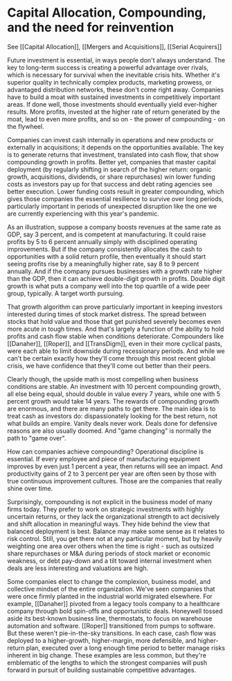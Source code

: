 # Capital Allocation, Compounding, and the need for reinvention

See [[Capital Allocation]], [[Mergers and Acquisitions]], [[Serial Acquirers]]


Future investment is essential, in ways people don't always understand. The key to long-term success is creating a powerful advantage over rivals, which is necessary for survival when the inevitable crisis hits. Whether it's superior quality in technically complex products, marketing prowess, or advantaged distribution networks, these don't come right away. Companies have to build a moat with sustained investments in competitively important areas. If done well, those investments should eventually yield ever-higher results. More profits, invested at the higher rate of return generated by the moat, lead to even more profits, and so on - the power of compounding - on the flywheel.


Companies can invest cash internally in operations and new products or externally in acquisitions; it depends on the opportunities available. The key is to generate returns that investment, translated into cash flow, that show compounding growth in profits. Better yet, companies that master capital deployment (by regularly shifting in search of the higher return: organic growth, acquisitions, dividends, or share repurchases) win lower funding costs as investors pay up for that success and debt rating agencies see better execution. Lower funding costs result in greater compounding, which gives those companies the essential resilience to survive over long periods, particularly important in periods of unexpected disruption like the one we are currently experiencing with this year's pandemic.

As an illustration, suppose a company boosts revenues at the same rate as GDP, say 3 percent, and is competent at manufacturing. It could raise profits by 5 to 6 percent annually simply with disciplined operating improvements. But if the company consistently allocates the cash to opportunities with a solid return profile, then eventually it should start seeing profits rise by a meaningfully higher rate, say 8 to 9 percent annually. And if the company pursues businesses with a growth rate higher than the GDP, then it can achieve double-digit growth in profits. Double digit growth is what puts a company well into the top quartile of a wide peer group, typically. A target worth pursuing.


That growth algorithm can prove particularly important in keeping investors interested during times of stock market distress. The spread between stocks that hold value and those that get punished severely becomes even more acute in tough times. And that's largely a function of the ability to hold profits and cash flow stable when conditions deteriorate. Compounders like [[Danaher]], [[Roper]], and [[TransDigm]], even in their more cyclical pasts, were each able to limit downside during recessionary periods. And while we can't be certain exactly how they'll come through this most recent global crisis, we have confidence that they'll come out better than their peers.

Clearly though, the upside math is most compelling when business conditions are stable. An investment with 10 percent compounding growth, all else being equal, should double in value every 7 years, while one with 5 percent growth would take 14 years. The rewards of compounding growth are enormous, and there are many paths to get there. The main idea is to treat cash as investors do: dispassionately looking for the best return, not what builds an empire. Vanity deals never work. Deals done for defensive reasons are also usually doomed. And "game changing" is normally the path to "game over".

How can companies achieve compounding? Operational discipline is essential. If every employee and piece of manufacturing equipment improves by even just 1 percent a year, then returns will see an impact. And productivity gains of 2 to 3 percent per year are often seen by those with true continuous improvement cultures. Those are the companies that really shine over time.

Surprisingly, compounding is not explicit in the business model of many firms today. They prefer to work on strategic investments with highly uncertain returns, or they lack the organizational strength to act decisively and shift allocation in meaningful ways. They hide behind the view that balanced deployment is best. Balance may make some sense as it relates to risk control. Still, you get there not at any particular moment, but by heavily weighting one area over others when the time is right - such as outsized share repurchases or M&A during periods of stock market or economic weakness, or debt pay-down and a tilt toward internal investment when deals are less interesting and valuations are high.

Some companies elect to change the complexion, business model, and collective mindset of the entire organization. We've seen companies that were once firmly planted in the industrial world migrated elsewhere. For example, [[Danaher]] pivoted from a legacy tools company to a healthcare company through bold spin-offs and opportunistic deals. Honeywell tossed aside its best-known business line, thermostats, to focus on warehouse automation and software. [[Roper]] transitioned from pumps to software. But these weren't pie-in-the-sky transitions. In each case, cash flow was deployed to a higher-growth, higher-margin, more defensible, and higher-return plan, executed over a long enough time period to better manage risks inherent in big change. These examples are less common, but they're emblematic of the lengths to which the strongest companies will push forward in pursuit of building sustainable competitive advantages.


